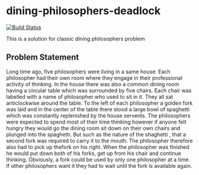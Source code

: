 # dining-philosophers-deadlock

[![Build Status](https://travis-ci.org/Mr-Kumar-Abhishek/dining-philosophers-deadlock.svg?branch=master)](https://travis-ci.org/Mr-Kumar-Abhishek/dining-philosophers-deadlock)

This is a solution for classic dining philosophers problem

## Problem Statement

Long time ago, five philosophers were living in a same house.
Each philosopher had their own room where they engage in their
professional activity of thinking. In the house there was also
a common dining room having a circular table which was surrounded
by five chairs. Each chair was labelled with a name of philosopher
who used to sit in it. They all sat anticlockwise around the table.
To the left of each philosopher a golden fork was laid and in the
center of the table there stood a large bowl of spaghetti which was
constantly replenished by the house servents. The philosophers were
expected to spend most of their time thinking however if anyone felt
hungry they would go the dining room sit down on their own chairs and
plunged into the spaghetti. But such as the nature of the shaghetti ,
that a second fork was required to carry it to the mouth. 
The philosopher therefore also had to pick up thefork on his right.
When the philosopher was finished he would put down both of his forks,
get up from his chair and continue thinking. Obviously, a fork could 
be used by only one philosopher at a time. If other philosophers want
it they had to wait until the fork is available again.
